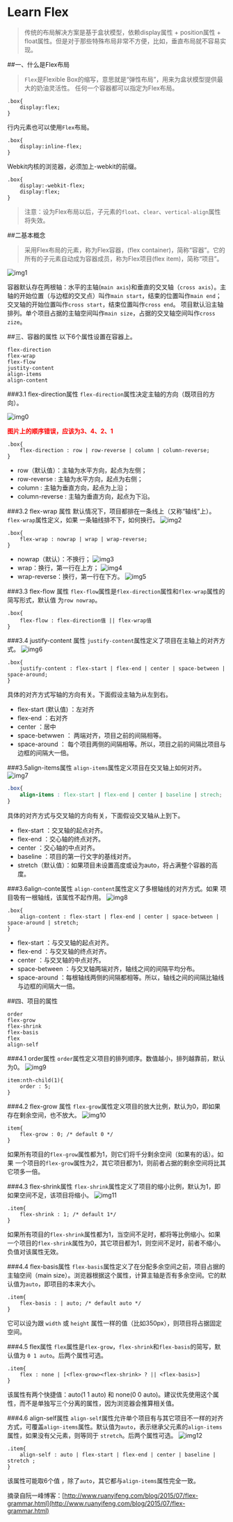 # Learn Flex
>传统的布局解决方案是基于盒状模型，依赖display属性 + position属性 + float属性。但是对于那些特殊布局非常不方便，比如，垂直布局就不容易实现。

##一、什么是Flex布局
>`Flex`是Flexible Box的缩写，意思就是“弹性布局”，用来为盒状模型提供最大的奶油灵活性。
任何一个容器都可以指定为Flex布局。
```
.box{
	display:flex;
}
```
行内元素也可以使用`Flex`布局。
```
.box{
	display:inline-flex;
}
```
Webkit内核的浏览器，必须加上-webkit的前缀。
```
.box{
	display:-webkit-flex;
	display:flex;
}
```
>注意：设为Flex布局以后，子元素的`float`、`clear`、`vertical-align`属性将失效。

##二基本概念
>采用Flex布局的元素，称为Flex容器，(flex container)，简称“容器”。它的所有的子元素自动成为容器成员，称为Flex项目(flex item)，简称“项目”。

![img1](http://www.ruanyifeng.com/blogimg/asset/2015/bg2015071004.png)

容器默认存在两根轴：水平的主轴(`main axis`)和垂直的交叉轴（`cross axis`）。主轴的开始位置（与边框的交叉点）叫作`main start`，结束的位置叫作`main end`；交叉轴的开始位置叫作`cross start`，结束位置叫作`cross end`。
项目默认沿主轴排列。单个项目占据的主轴空间叫作`main size`，占据的交叉轴空间叫作`cross zize`。

##三、容器的属性
以下6个属性设置在容器上。
```
flex-direction
flex-wrap
flex-flow
justity-content
align-items
align-content
```
###3.1 flex-direction属性
`flex-direction`属性决定主轴的方向（既项目的方向）。

![img0](http://img2.tuicool.com/VbM7niq.png!web)

**<font color="red">图片上的顺序错误，应该为3、4、2、1</font>**
```
.box{
	flex-direction : row | row-reverse | column | column-reverse;
}
```
* row（默认值）：主轴为水平方向，起点为左侧；
* row-reverse : 主轴为水平方向，起点为右侧；
* column : 主轴为垂直方向，起点为上沿；
* column-reverse : 主轴为垂直方向，起点为下沿。

###3.2 flex-wrap 属性
默认情况下，项目都排在一条线上（又称“轴线”上）。`flex-wrap`属性定义，如果 一条轴线排不下，如何换行。
![img2](http://www.ruanyifeng.com/blogimg/asset/2015/bg2015071006.png)
```
.box{
	flex-wrap : nowrap | wrap | wrap-reverse;
}
```
* nowrap（默认）：不换行；
![img3](http://www.ruanyifeng.com/blogimg/asset/2015/bg2015071007.png)
* wrap：换行，第一行在上方；
![img4](http://www.ruanyifeng.com/blogimg/asset/2015/bg2015071008.jpg)
* wrap-reverse：换行，第一行在下方。
![img5](http://www.ruanyifeng.com/blogimg/asset/2015/bg2015071009.jpg)

###3.3 flex-flow 属性
`flex-flow`属性是`flex-direction`属性和`flex-wrap`属性的简写形式，默认值 为`row nowrap`。
```
.box{
	flex-flow : flex-direction值 || flex-wrap值
}
```
###3.4 justify-content 属性
`justify-content`属性定义了项目在主轴上的对齐方式。
![img6](http://www.ruanyifeng.com/blogimg/asset/2015/bg2015071010.png)
```
.box{
	justify-content : flex-start | flex-end | center | space-between | space-around;
}
```
具体的对齐方式写轴的方向有关。下面假设主轴为从左到右。

- flex-start (默认值) ：左对齐
- flex-end ：右对齐
- center ：居中
- space-betwwen ： 两端对齐，项目之前的间隔相等。
- space-around ： 每个项目两侧的间隔相等。所以，项目之前的间隔比项目与边框的间隔大一倍。

###3.5align-items属性
`align-items`属性定义项目在交叉轴上如何对齐。
![img7](http://www.ruanyifeng.com/blogimg/asset/2015/bg2015071011.png)
```CSS
.box{
	align-items : flex-start | flex-end | center | baseline | strech;
}
```
具体的对齐方式与交叉轴的方向有关，下面假设交叉轴从上到下。

- flex-start ：交叉轴的起点对齐。
- flex-end ：交心轴的终点对齐。
- center ：交心轴的中点对齐。
- baseline ：项目的第一行文字的基线对齐。
- stretch（默认值）：如果项目未设置高度或设为auto，将占满整个容器的高度。

###3.6align-conte属性
`align-content`属性定义了多根轴线的对齐方式。如果 项目吸有一根轴线，该属性不起作用。
![img8](http://www.ruanyifeng.com/blogimg/asset/2015/bg2015071012.png)
```
.box{
	align-content : flex-start | flex-end | center | space-between | space-around | stretch;
}
```
- flex-start ：与交叉轴的起点对齐。
- flex-end ：与交叉轴的终点对齐。
- center ：与交叉轴的中点对齐。
- space-between ：与交叉轴两端对齐，轴线之间的间隔平均分布。
- space-around ：每根轴线两侧的间隔都相等。所以，轴线之间的间隔比轴线与边框的间隔大一倍。

##四、项目的属性
```
order
flex-grow
flex-shrink
flex-basis
flex
align-self
```
###4.1 order属性
`order`属性定义项目的排列顺序。数值越小，排列越靠前，默认为0。
![img9](http://www.ruanyifeng.com/blogimg/asset/2015/bg2015071013.png)
```
item:nth-child(1){
	order : 5;
}
```


###4.2 flex-grow 属性
`flex-grow`属性定义项目的放大比例，默认为0，即如果 存在剩余空间，也不放大。
![img10](http://www.ruanyifeng.com/blogimg/asset/2015/bg2015071014.png)
```
item{
	flex-grow : 0; /* default 0 */
}
```
如果所有项目的`flex-grow`属性都为1，则它们将千分剩余空间（如果有的话）。如果 一个项目的`flex-grow`属性为2，其它项目都为1，则前者占据的剩余空间将比其它项多一倍。

###4.3 flex-shrink属性
`flex-shrink`属性定义了项目的缩小比例，默认为1，即如果空间不足，该项目将缩小。
![img11](http://www.ruanyifeng.com/blogimg/asset/2015/bg2015071015.jpg)
```
.item{
	flex-shrink : 1; /* default 1*/	
}
```
如果所有项目的`flex-shrink`属性都为1，当空间不足时，都将等比例缩小。如果一个项目的`flex-shrink`属性为0，其它项目都为1，则空间不足时，前者不缩小。
负值对该属性无效。

###4.4 flex-basis属性
`flex-basis`属性定义了在分配多余空间之前，项目占据的主轴空间（main size）。浏览器根据这个属性，计算主轴是否有多余空间。它的默认值为`auto`，即项目的本来大小。
```
.item{
	flex-basis : | auto; /* default auto */
}
```
它可以设为跟 `width` 或 `height` 属性一样的值（比如350px），则项目将占据固定空间。

###4.5 flex属性
`flex`属性是`flex-grow`，`flex-shrink`和`flex-basis`的简写，默认值为 `0 1 auto`。后两个属性可选。
```
.item{
	flex : none | [<flex-grow><flex-shrink> ? || <flex-basis>]
}
```
该属性有两个快捷值：auto(1 1 auto) 和 none(0 0 auto)。建议优先使用这个属性，而不是单独写三个分离的属性，因为浏览器会推算相关值。

###4.6 align-self属性
`align-self`属性允许单个项目有与其它项目不一样的对齐方式，可覆盖`align-items`属性。默认值为`auto`，表示继承父元素的`align-items`属性，如果没有父元素，则等同于 `stretch`。后两个属性可选。
![img12](http://www.ruanyifeng.com/blogimg/asset/2015/bg2015071016.png)
```
.item{
	align-self : auto | flex-start | flex-end | center | baseline | stretch ;
}
```
该属性可能取6个值 ，除了`auto`，其它都与`align-items`属性完全一致。

摘录自阮一峰博客：[http://www.ruanyifeng.com/blog/2015/07/flex-grammar.html](http://www.ruanyifeng.com/blog/2015/07/flex-grammar.html)

